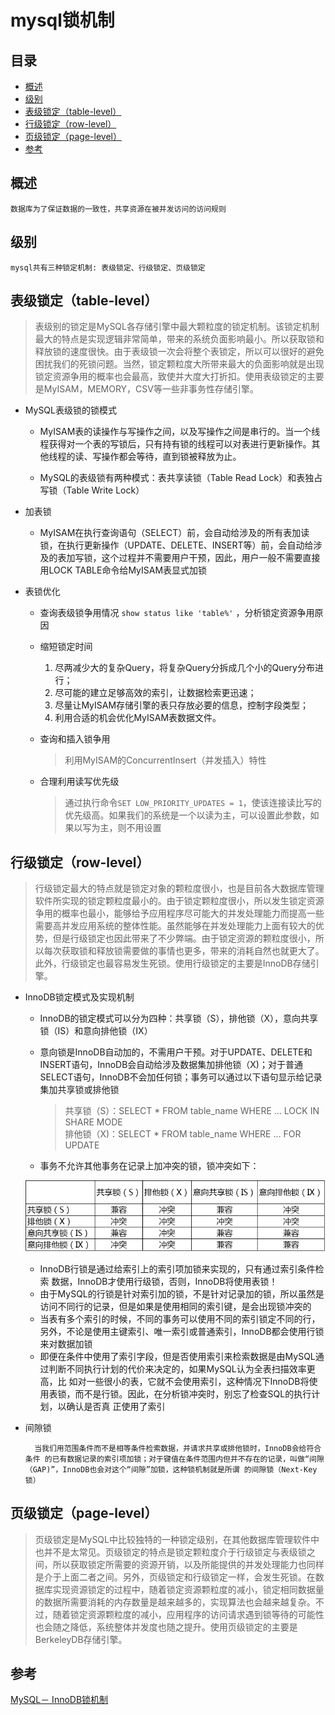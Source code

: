 mysql锁机制
===
目录
---

* [概述](#概述)  
* [级别](#级别)    
* [表级锁定（table-level）](#表级锁定（table-level）)  
* [行级锁定（row-level）](#行级锁定（row-level）)
* [页级锁定（page-level）](#页级锁定（page-level）)
* [参考](#参考)

概述
---
    数据库为了保证数据的一致性，共享资源在被并发访问的访问规则
    
级别
---
    mysql共有三种锁定机制: 表级锁定、行级锁定、页级锁定

表级锁定（table-level）
---
>表级别的锁定是MySQL各存储引擎中最大颗粒度的锁定机制。该锁定机制最大的特点是实现逻辑非常简单，带来的系统负面影响最小。所以获取锁和释放锁的速度很快。由于表级锁一次会将整个表锁定，所以可以很好的避免困扰我们的死锁问题。当然，锁定颗粒度大所带来最大的负面影响就是出现锁定资源争用的概率也会最高，致使并大度大打折扣。使用表级锁定的主要是MyISAM，MEMORY，CSV等一些非事务性存储引擎。

* MySQL表级锁的锁模式
    * MyISAM表的读操作与写操作之间，以及写操作之间是串行的。当一个线程获得对一个表的写锁后，只有持有锁的线程可以对表进行更新操作。其他线程的读、写操作都会等待，直到锁被释放为止。
    
    * MySQL的表级锁有两种模式：表共享读锁（Table Read Lock）和表独占写锁（Table Write Lock）
    
* 加表锁
    * MyISAM在执行查询语句（SELECT）前，会自动给涉及的所有表加读锁，在执行更新操作（UPDATE、DELETE、INSERT等）前，会自动给涉及的表加写锁，这个过程并不需要用户干预，因此，用户一般不需要直接用LOCK TABLE命令给MyISAM表显式加锁

* 表锁优化
    * 查询表级锁争用情况 `show status like 'table%'` ，分析锁定资源争用原因
    
    * 缩短锁定时间
        1. 尽两减少大的复杂Query，将复杂Query分拆成几个小的Query分布进行；
        2. 尽可能的建立足够高效的索引，让数据检索更迅速；
        3. 尽量让MyISAM存储引擎的表只存放必要的信息，控制字段类型；
        4. 利用合适的机会优化MyISAM表数据文件。
        
    * 查询和插入锁争用
        >利用MyISAM的ConcurrentInsert（并发插入）特性
    
    * 合理利用读写优先级
        >通过执行命令`SET LOW_PRIORITY_UPDATES = 1`，使该连接读比写的优先级高。如果我们的系统是一个以读为主，可以设置此参数，如果以写为主，则不用设置
    
行级锁定（row-level）
---
>行级锁定最大的特点就是锁定对象的颗粒度很小，也是目前各大数据库管理软件所实现的锁定颗粒度最小的。由于锁定颗粒度很小，所以发生锁定资源争用的概率也最小，能够给予应用程序尽可能大的并发处理能力而提高一些需要高并发应用系统的整体性能。虽然能够在并发处理能力上面有较大的优势，但是行级锁定也因此带来了不少弊端。由于锁定资源的颗粒度很小，所以每次获取锁和释放锁需要做的事情也更多，带来的消耗自然也就更大了。此外，行级锁定也最容易发生死锁。使用行级锁定的主要是InnoDB存储引擎。

* InnoDB锁定模式及实现机制

    * InnoDB的锁定模式可以分为四种：共享锁（S），排他锁（X），意向共享锁（IS）和意向排他锁（IX）
    
    * 意向锁是InnoDB自动加的，不需用户干预。对于UPDATE、DELETE和INSERT语句，InnoDB会自动给涉及数据集加排他锁（X)；对于普通SELECT语句，InnoDB不会加任何锁；事务可以通过以下语句显示给记录集加共享锁或排他锁  
        >共享锁（S）：SELECT * FROM table_name WHERE ... LOCK IN SHARE MODE  
        >排他锁（X)：SELECT * FROM table_name WHERE ... FOR UPDATE
    
    * 事务不允许其他事务在记录上加冲突的锁，锁冲突如下：
    
    ![binding](./2.png)
    * InnoDB行锁是通过给索引上的索引项加锁来实现的，只有通过索引条件检索 数据，InnoDB才使用行级锁，否则，InnoDB将使用表锁！
    * 由于MySQL的行锁是针对索引加的锁，不是针对记录加的锁，所以虽然是访问不同行的记录，但是如果是使用相同的索引键，是会出现锁冲突的
    * 当表有多个索引的时候，不同的事务可以使用不同的索引锁定不同的行，另外，不论是使用主键索引、唯一索引或普通索引，InnoDB都会使用行锁来对数据加锁
    * 即便在条件中使用了索引字段，但是否使用索引来检索数据是由MySQL通过判断不同执行计划的代价来决定的，如果MySQL认为全表扫描效率更高，比 如对一些很小的表，它就不会使用索引，这种情况下InnoDB将使用表锁，而不是行锁。因此，在分析锁冲突时，别忘了检查SQL的执行计划，以确认是否真 正使用了索引
    
* 间隙锁

        当我们用范围条件而不是相等条件检索数据，并请求共享或排他锁时，InnoDB会给符合条件 的已有数据记录的索引项加锁；对于键值在条件范围内但并不存在的记录，叫做“间隙（GAP)”，InnoDB也会对这个“间隙”加锁，这种锁机制就是所谓 的间隙锁（Next-Key锁）
    

页级锁定（page-level）
---
>页级锁定是MySQL中比较独特的一种锁定级别，在其他数据库管理软件中也并不是太常见。页级锁定的特点是锁定颗粒度介于行级锁定与表级锁之间，所以获取锁定所需要的资源开销，以及所能提供的并发处理能力也同样是介于上面二者之间。另外，页级锁定和行级锁定一样，会发生死锁。在数据库实现资源锁定的过程中，随着锁定资源颗粒度的减小，锁定相同数据量的数据所需要消耗的内存数量是越来越多的，实现算法也会越来越复杂。不过，随着锁定资源颗粒度的减小，应用程序的访问请求遇到锁等待的可能性也会随之降低，系统整体并发度也随之提升。使用页级锁定的主要是BerkeleyDB存储引擎。

参考
---
[MySQL－ InnoDB锁机制](https://www.cnblogs.com/aipiaoborensheng/p/5767459.html)